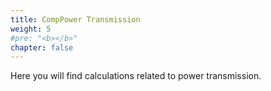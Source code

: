```yaml
---
title: CompPower Transmission
weight: 5
#pre: "<b></b>"
chapter: false
---
```


Here you will find calculations related to power transmission.